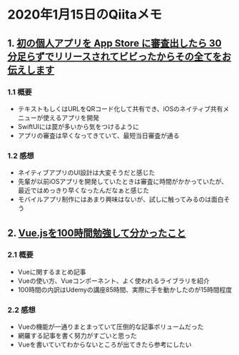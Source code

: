 # 2020年1月15日のQiitaメモ

## 1. [初の個人アプリを App Store に審査出したら 30 分足らずでリリースされてビビったからその全てをお伝えします](https://qiita.com/lovee/items/67906ec593ebd91d608d)

### 1.1 概要

- テキストもしくはURLをQRコード化して共有でき、iOSのネイティブ共有メニューが使えるアプリを開発
- SwiftUIには罠が多いから気をつけるように
- アプリの審査は早くなってきていて、最短当日審査が通る

### 1.2 感想

- ネイティブアプリのUI設計は大変そうだと感じた
- 先輩が以前iOSアプリを開発していたときは審査に時間がかかっていたが、最近ではめっきり早くなったんだなぁと感じた
- モバイルアプリ制作にはあまり興味はないが、試しに触ってみるのは面白そう

## 2. [Vue.jsを100時間勉強して分かったこと](https://qiita.com/kskinaba/items/3e8887d45b11f9132012?utm_content=buffer690fe&utm_medium=social&utm_source=facebook.com&utm_campaign=buffer)

### 2.1 概要

- Vueに関するまとめ記事
- Vueの使い方、Vueコンポーネント、よく使われるライブラリを紹介
- 100時間の内訳はUdemyの講座85時間、実際に手を動かしたのが15時間程度

### 2.2 感想

- Vueの機能が一通りまとまっていて圧倒的な記事ボリュームだった
- 網羅する記事を書く努力がすごいと思った
- Vueを書いていてわからないところが出てきたら参考にしたい
